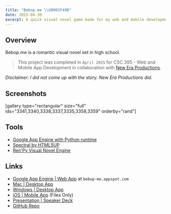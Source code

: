 ```yaml
---
title: "Bebop.me \\U0001F49D"
date: 2015-04-30
excerpt: A quick visual novel game made for my web and mobile development class using the Ren’Py Visual Novel Engine.
---
```


Overview
--------

Bebop.me is a romantic visual novel set in high school.

> This project was completed in `April 2015` for CSC 395 - Web and
> Mobile App Development in collaboration with [New Era
> Productions](https://www.linkedin.com/in/chamberscalvin).

*Disclaimer: I did not come up with the story. New Era Productions did.*

Screenshots
-----------

\[gallery type="rectangular" size="full"
ids="3341,3340,3338,3337,3335,3358,3359" orderby="rand"\]

Tools
-----

- [Google App Engine with Python
    runtime](https://cloud.google.com/appengine/docs)
- [Spectral by HTML5UP](https://html5up.net/spectral)
- [Ren'Py Visual Novel Engine](https://www.renpy.org/)

Links
-----

- [Google App Engine | Web App](https://bebop-me.appspot.com) at
    `bebop-me.appspot.com`
- [Mac | Desktop
    App](https://drive.google.com/file/d/0BxibmGV5GFRjUko3UTVfbDBfLTg/view)
- [Windows | Desktop
    App](https://drive.google.com/file/d/0BxibmGV5GFRjWVc0Q01NZ29CN1k/view)
- [iOS | Mobile
    App](https://drive.google.com/file/d/0BxibmGV5GFRjSjRwb0dwWDFtZXc/view)
    (Files Only)
- [Presentation | Speaker
    Deck](https://speakerdeck.com/fvcproductions/bebop-dot-me)
- [GitHub
    Repo](https://github.com/fvcproductions/Projects/tree/master/Bebop.me)
